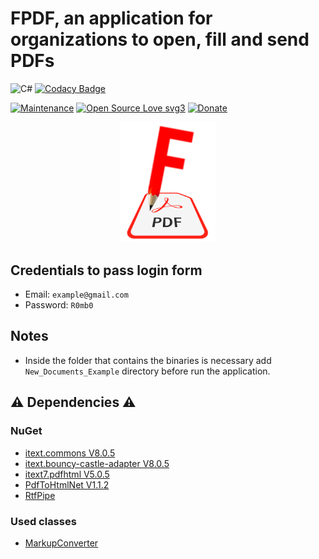# FPDF, an application for organizations to open, fill and send PDFs 

![C#](https://img.shields.io/badge/c%23-%23239120.svg?style=for-the-badge&logo=csharp&logoColor=black)
[![Codacy Badge](https://app.codacy.com/project/badge/Grade/7b48239ac2934410ba299c491f91c392)](https://app.codacy.com/gh/R0mb0/FPDF/dashboard?utm_source=gh&utm_medium=referral&utm_content=&utm_campaign=Badge_grade)

[![Maintenance](https://img.shields.io/badge/Maintained%3F-yes-green.svg)](https://github.com/R0mb0/FPDF)
[![Open Source Love svg3](https://badges.frapsoft.com/os/v3/open-source.svg?v=103)](https://github.com/R0mb0/FPDF)
[![Donate](https://img.shields.io/badge/PayPal-Donate%20to%20Author-blue.svg)](http://paypal.me/R0mb0)

<p align="center">
    <img src="https://github.com/R0mb0/FPDF/blob/main/Logo/Logo.png" width="30%" height="30%">
</p>

## Credentials to pass login form

- Email: `example@gmail.com`
- Password: `R0mb0`

## Notes

- Inside the folder that contains the binaries is necessary add `New_Documents_Example` directory before run the application.

## ⚠️ Dependencies ⚠️

### NuGet
- [itext.commons V8.0.5](https://itextpdf.com/)
- [itext.bouncy-castle-adapter V8.0.5](https://itextpdf.com/)
- [itext7.pdfhtml V5.0.5](https://itextpdf.com/products/convert-html-css-to-pdf-pdfhtml)
- [PdfToHtmlNet V1.1.2](https://github.com/kerajel/PdfToHtmlNet)
- [RtfPipe](https://github.com/erdomke/RtfPipe)

### Used classes
- [MarkupConverter](https://github.com/mmanela/MarkupConverter)
